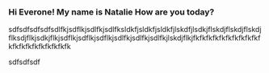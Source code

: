  ### Hi Everone! My name is Natalie How are you today?
sdfsdfsdfsdfsdlfkjsdflkjsdlfkjsdlfksldkfjsldkfjsldkfjlskdfjlsdkjflskdjflskdjflskdjflksdjflkjsdkjflkjsdflkjsdflkjsdflkjsdlfkjsdlfkjsdlfkjlskdjflkjfkfkfkfkfkfkfkfkfkfkfkfkfkfkfkfkfkfkfkfk
    
sdfsdfsdf
<!--
**nfarinacci/nfarinacci** is a ✨ _special_ ✨ repository because its `README.md` (this file) appears on your GitHub profile.

Here are some ideas to get you started:

- 🔭 I’m currently working on ...
- 🌱 I’m currently learning ...
- 👯 I’m looking to collaborate on ...
- 🤔 I’m looking for help with ...
- 💬 Ask me about ...
- 📫 How to reach me: ...
- 😄 Pronouns: ...
- ⚡ Fun fact: ...
-->
